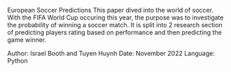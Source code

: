 European Soccer Predictions
This paper dived into the world of soccer. With the FIFA World Cup occuring this year, 
the purpose was to investigate the probability of winning a soccer match. It is split into
2 research section of predicting players rating based on performance and then predicting
the game winner.

Author: Israel Booth and Tuyen Huynh
Date: November 2022
Language: Python
